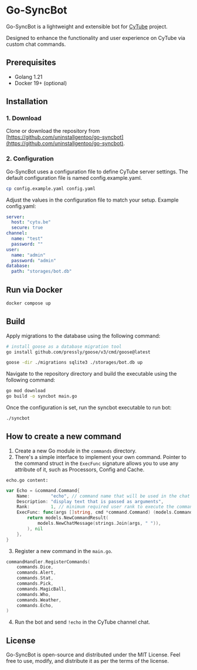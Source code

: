 # Go-SyncBot

Go-SyncBot is a lightweight and extensible bot for [CyTube](https://cytu.be/) project.

Designed to enhance the functionality and user experience on CyTube via custom chat commands. 

## Prerequisites
* Golang 1.21
* Docker 19+ (optional)

## Installation

### 1. Download

Clone or download the repository from [https://github.com/uninstallgentoo/go-syncbot](https://github.com/uninstallgentoo/go-syncbot).

### 2. Configuration
Go-SyncBot uses a configuration file to define CyTube server settings. The default configuration file is named config.example.yaml.

```bash
cp config.example.yaml config.yaml
```

Adjust the values in the configuration file to match your setup.
Example config.yaml:

``` yaml
server:
  host: "cytu.be"
  secure: true
channel:
  name: "test"
  password: ""
user:
  name: "admin"
  password: "admin"
database:
  path: "storages/bot.db"
```

## Run via Docker
```bash
docker compose up
```


## Build

Apply migrations to the database using the following command:

```bash
# install goose as a database migration tool
go install github.com/pressly/goose/v3/cmd/goose@latest

goose -dir ./migrations sqlite3 ./storages/bot.db up
```

Navigate to the repository directory and build the executable using the following command:

```bash
go mod download
go build -o syncbot main.go
```

Once the configuration is set, run the syncbot executable to run bot:

``` bash
./syncbot
```

## How to create a new command
1. Create a new Go module in the `commands` directory.
2. There's a simple interface to implement your own command. Pointer to the command struct in the `ExecFunc` signature allows you to use any attribute of it, such as Processors, Config and Cache.

`echo.go content:`
```go
var Echo = &command.Command{
	Name:        "echo", // command name that will be used in the chat
	Description: "display text that is passed as arguments",
	Rank:        1, // minimum required user rank to execute the command
	ExecFunc: func(args []string, cmd *command.Command) (models.CommandResult, error) {
		return models.NewCommandResult(
			models.NewChatMessage(strings.Join(args, " ")),
		), nil
	},
}
```
3. Register a new command in the `main.go`.
```go
commandHandler.RegisterCommands(
    commands.Dice,
    commands.Alert,
    commands.Stat,
    commands.Pick,
    commands.MagicBall,
    commands.Who,
    commands.Weather,
    commands.Echo,
)
```
4. Run the bot and send `!echo` in the CyTube channel chat.

## License
Go-SyncBot is open-source and distributed under the MIT License. Feel free to use, modify, and distribute it as per the terms of the license.

